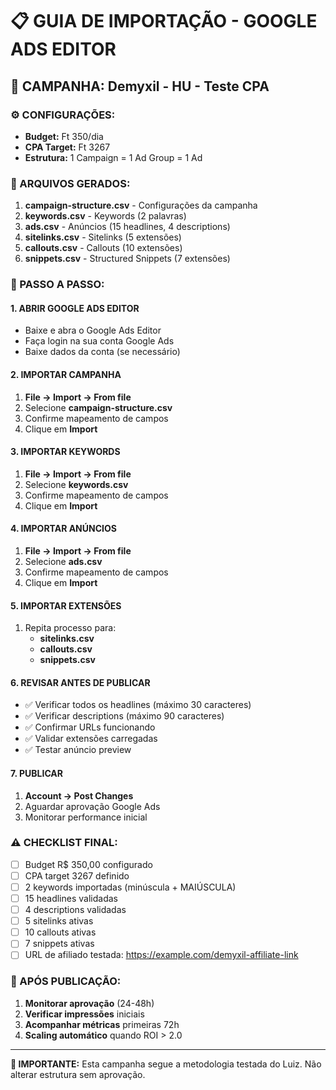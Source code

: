 # 📋 GUIA DE IMPORTAÇÃO - GOOGLE ADS EDITOR

## 🎯 CAMPANHA: Demyxil - HU - Teste CPA

### ⚙️ CONFIGURAÇÕES:
- **Budget:** Ft 350/dia
- **CPA Target:** Ft 3267
- **Estrutura:** 1 Campaign = 1 Ad Group = 1 Ad

### 📁 ARQUIVOS GERADOS:
1. **campaign-structure.csv** - Configurações da campanha
2. **keywords.csv** - Keywords (2 palavras)
3. **ads.csv** - Anúncios (15 headlines, 4 descriptions)
4. **sitelinks.csv** - Sitelinks (5 extensões)
5. **callouts.csv** - Callouts (10 extensões)
6. **snippets.csv** - Structured Snippets (7 extensões)

### 📝 PASSO A PASSO:

#### 1. ABRIR GOOGLE ADS EDITOR
- Baixe e abra o Google Ads Editor
- Faça login na sua conta Google Ads
- Baixe dados da conta (se necessário)

#### 2. IMPORTAR CAMPANHA
1. **File → Import → From file**
2. Selecione **campaign-structure.csv**
3. Confirme mapeamento de campos
4. Clique em **Import**

#### 3. IMPORTAR KEYWORDS
1. **File → Import → From file**
2. Selecione **keywords.csv**
3. Confirme mapeamento de campos
4. Clique em **Import**

#### 4. IMPORTAR ANÚNCIOS
1. **File → Import → From file**
2. Selecione **ads.csv**
3. Confirme mapeamento de campos
4. Clique em **Import**

#### 5. IMPORTAR EXTENSÕES
1. Repita processo para:
   - **sitelinks.csv**
   - **callouts.csv** 
   - **snippets.csv**

#### 6. REVISAR ANTES DE PUBLICAR
- ✅ Verificar todos os headlines (máximo 30 caracteres)
- ✅ Verificar descriptions (máximo 90 caracteres)
- ✅ Confirmar URLs funcionando
- ✅ Validar extensões carregadas
- ✅ Testar anúncio preview

#### 7. PUBLICAR
1. **Account → Post Changes**
2. Aguardar aprovação Google Ads
3. Monitorar performance inicial

### ⚠️ CHECKLIST FINAL:
- [ ] Budget R$ 350,00 configurado
- [ ] CPA target 3267 definido
- [ ] 2 keywords importadas (minúscula + MAIÚSCULA)
- [ ] 15 headlines validadas
- [ ] 4 descriptions validadas
- [ ] 5 sitelinks ativas
- [ ] 10 callouts ativas
- [ ] 7 snippets ativas
- [ ] URL de afiliado testada: https://example.com/demyxil-affiliate-link

### 🚀 APÓS PUBLICAÇÃO:
1. **Monitorar aprovação** (24-48h)
2. **Verificar impressões** iniciais
3. **Acompanhar métricas** primeiras 72h
4. **Scaling automático** quando ROI > 2.0

---
**📌 IMPORTANTE:** Esta campanha segue a metodologia testada do Luiz. Não alterar estrutura sem aprovação.